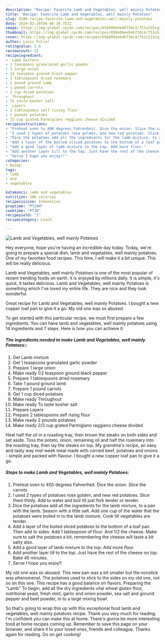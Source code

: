 ```yaml
---
description: "Recipe: Favorite Lamb and Vegetables, well mainly Potatoes"
title: "Recipe: Favorite Lamb and Vegetables, well mainly Potatoes"
slug: 5588-recipe-favorite-lamb-and-vegetables-well-mainly-potatoes
date: 2020-03-28T06:46:39.751Z
image: https://img-global.cpcdn.com/recipes/650409eeb4673dc4/751x532cq70/lamb-and-vegetables-well-mainly-potatoes-recipe-main-photo.jpg
thumbnail: https://img-global.cpcdn.com/recipes/650409eeb4673dc4/751x532cq70/lamb-and-vegetables-well-mainly-potatoes-recipe-main-photo.jpg
cover: https://img-global.cpcdn.com/recipes/650409eeb4673dc4/751x532cq70/lamb-and-vegetables-well-mainly-potatoes-recipe-main-photo.jpg
author: Louis Fuller
ratingvalue: 3.6
reviewcount: 13
recipeingredient:
-  Lamb mixture
- 1 teaspoons granulated garlic powder
- 1 large onion
- 12 teaspoon ground black pepper
- 1 tablespoons dried rosemary
- 1 pound ground lamb
- 1 pound carrots
- 1 cup diced potatoes
-  Throughout
- To taste kosher salt
-  Layers
- 2 tablespoons self rising flour
- 2 pounds potatoes
- 23 cup grated Parmigiano reggiano cheese divided
recipeinstructions:
- "Preheat oven to 400 degrees Fahrenheit. Dice the onion. Slice the carrots"
- "I used 2 types of potatoes rose golden, and new red potatoes. Slice them thinly. Add to water and boil till just fork tender or tender."
- "Dice the potatoes add all the ingredients for the lamb mixture, to a pan with the lamb. Season with a little salt. Add one cup of the water that the potatoes were boiled in to the lamb mixture. Cook till vegetables are tender."
- "Add a layer of the boiled sliced potatoes to the bottom of a loaf pan. Then add to sides. Add 1 tablespoon of flour. And 1/2 the cheese. Make sure to salt the potatoes a bit, remembering the cheese will taste a bit salty also."
- "Add a good layer of lamb mixture to the top. Add more flour."
- "Add another layer till to the top. Just have the rest of the cheese on top. Bake 45 minutes."
- "Serve I hope you enjoy!!"
categories:
- Resep
tags:
- lamb
- and
- vegetables

katakunci: lamb and vegetables
nutrition: 186 calories
recipecuisine: Indonesian
preptime: "PT24M"
cooktime: "PT1H"
recipeyield: "1"
recipecategory: Lunch

---
```



![Lamb and Vegetables, well mainly Potatoes](https://img-global.cpcdn.com/recipes/650409eeb4673dc4/751x532cq70/lamb-and-vegetables-well-mainly-potatoes-recipe-main-photo.jpg)

Hey everyone, hope you're having an incredible day today. Today, we're going to prepare a special dish, lamb and vegetables, well mainly potatoes. One of my favorites food recipes. This time, I will make it a bit unique. This will be really delicious.

Lamb and Vegetables, well mainly Potatoes is one of the most popular of recent trending foods on earth. It is enjoyed by millions daily. It is simple, it's quick, it tastes delicious. Lamb and Vegetables, well mainly Potatoes is something which I've loved my entire life. They are nice and they look wonderful.

Great recipe for Lamb and Vegetables, well mainly Potatoes. I bought a new copper loaf pan to give it a go. My old one was so abused.


To get started with this particular recipe, we must first prepare a few ingredients. You can have lamb and vegetables, well mainly potatoes using 14 ingredients and 7 steps. Here is how you can achieve it.

##### The ingredients needed to make Lamb and Vegetables, well mainly Potatoes::

1. Get  Lamb mixture
1. Get 1 teaspoons granulated garlic powder
1. Prepare 1 large onion
1. Make ready 1/2 teaspoon ground black pepper
1. Prepare 1 tablespoons dried rosemary
1. Take 1 pound ground lamb
1. Prepare 1 pound carrots
1. Get 1 cup diced potatoes
1. Make ready  Throughout
1. Make ready To taste kosher salt
1. Prepare  Layers
1. Prepare 2 tablespoons self rising flour
1. Make ready 2 pounds potatoes
1. Make ready 2/3 cup grated Parmigiano reggiano cheese divided


Heat half the oil in a roasting tray, then brown the steaks on both sides and set aside. Toss the potato, onion, remaining oil and half the rosemary into the roasting tray, then lay the steaks on top. My grandma&#39;s recipe, an easy and tasty way mid-week meal made with corned beef, potatoes and onions - simple and packed with flavour. I bought a new copper loaf pan to give it a go. 

##### Steps to make Lamb and Vegetables, well mainly Potatoes:

1. Preheat oven to 400 degrees Fahrenheit. Dice the onion. Slice the carrots
1. I used 2 types of potatoes rose golden, and new red potatoes. Slice them thinly. Add to water and boil till just fork tender or tender.
1. Dice the potatoes add all the ingredients for the lamb mixture, to a pan with the lamb. Season with a little salt. Add one cup of the water that the potatoes were boiled in to the lamb mixture. Cook till vegetables are tender.
1. Add a layer of the boiled sliced potatoes to the bottom of a loaf pan. Then add to sides. Add 1 tablespoon of flour. And 1/2 the cheese. Make sure to salt the potatoes a bit, remembering the cheese will taste a bit salty also.
1. Add a good layer of lamb mixture to the top. Add more flour.
1. Add another layer till to the top. Just have the rest of the cheese on top. Bake 45 minutes.
1. Serve I hope you enjoy!!


My old one was so abused. This new pan was a bit smaller but the nonstick was phenomenal. The potatoes used to stick to the sides on my old one, not so on this one. This recipe has a good balance on flavors. Preparing the &#34;Lamb&#34; To begin, add all the dry ingredients vital wheat gluten flour, nutritional yeast, fresh mint, garlic and onion powder, sea salt and ground pepper and beet powder, in to a large mixing bowl. 

So that's going to wrap this up with this exceptional food lamb and vegetables, well mainly potatoes recipe. Thank you very much for reading. I'm confident you can make this at home. There's gonna be more interesting food at home recipes coming up. Remember to save this page on your browser, and share it to your loved ones, friends and colleague. Thanks again for reading. Go on get cooking!
